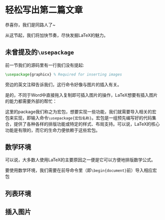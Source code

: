 # 轻松写出第二篇文章
恭喜你，我们是同路人了~

从这节起，我们将加快节奏，尽快发掘LaTeX的魅力。

## 未曾提及的`\usepackage`
前一节我们的源码里有一行我们没有提起:
```latex
\usepackage{graphicx} % Required for inserting images
```
旁边的英文注释告诉我们，这行命令好像与图片的插入有关。

是的，不同于Word中直接拖入复制即可插入图片的操作，LaTeX想要有插入图片的能力都需要外部的帮忙：

这里的package我们称之为宏包，想要实现一些功能，我们就需要导入相关的宏包来实现，即输入命令`\usepackage{宏包名称}`。宏包是一组预先编写好的代码集合，提供了各种各样的排版功能或特定的样式、布局支持。可以说，LaTeX的核心功能是有限的，而它的生命力便依赖于这些宏包。

## 数学环境
可以说，大多数人使用LaTeX的主要原因之一便是它可以方便地排版数学公式。

要使用数学环境，我们需要在前导命令里（即`\begin{document}`前）导入相应宏包

## 列表环境

## 插入图片